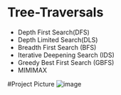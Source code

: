 # Tree-Traversals

- Depth First Search(DFS)
- Depth Limited Search(DLS)
- Breadth First Search (BFS)
- Iterative Deepening Search (IDS)
- Greedy Best First Search (GBFS)
- MIMIMAX

#Project Picture
![image](https://user-images.githubusercontent.com/62523024/112693194-e09cc900-8e88-11eb-832c-103800db7b33.png)

